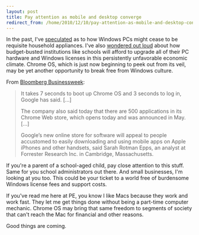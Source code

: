 ```yaml
---
layout: post
title: Pay attention as mobile and desktop converge
redirect_from: /home/2010/12/10/pay-attention-as-mobile-and-desktop-converge/index.html
---
```

<p>In the past, I've <a href="http://www.practicallyefficient.com/2010/07/21/instant-on-is-the-new-black/">speculated</a> as to how Windows PCs might cease to be requisite household appliances. I've also <a href="http://www.practicallyefficient.com/2010/05/27/how-long-will-microsoft-stand-and-watch/">wondered out loud</a> about how budget-busted institutions like schools will afford to upgrade all of their PC hardware and Windows licenses in this persistently unfavorable economic climate.
Chrome OS, which is just now beginning to peek out from its veil, may be yet another opportunity to break free from Windows culture.</p>
<p>From <a href="http://www.businessweek.com/news/2010-12-07/google-s-chrome-os-laptop-a-future-rival-to-microsoft.html">Bloomberg Businessweek</a>:</p>
<blockquote><p>It takes 7 seconds to boot up Chrome OS and 3 seconds to log in, Google has said. [...]</p>
<p>The company also said today that there are 500 applications in its Chrome Web store, which opens today and was announced in May. [...]</p>
<p>Google’s new online store for software will appeal to people accustomed to easily downloading and using mobile apps on Apple iPhones and other handsets, said Sarah Rotman Epps, an analyst at Forrester Research Inc. in Cambridge, Massachusetts.</p></blockquote>
<p>If you're a parent of a school-aged child, pay close attention to this stuff. Same for you school administrators out there. And small businesses, I'm looking at you too. This could be your ticket to a world free of burdensome Windows license fees and support costs.</p>
<p>If you've read me here at PE, you know I like Macs because they work and work fast. They let me get things done without being a part-time computer mechanic. Chrome OS may bring that same freedom to segments of society that can't reach the Mac for financial and other reasons.</p>
<p>Good things are coming.</p>
